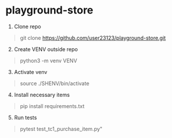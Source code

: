 # playground-store

1. Clone repo 
  > git clone https://github.com/user23123/playground-store.git
2. Create VENV outside repo
  > python3 -m venv VENV 
3. Activate venv
  > source ./SHENV/bin/activate
4. Install necessary items
  > pip install requirements.txt
5. Run tests
  > pytest test_tc1_purchase_item.py"

